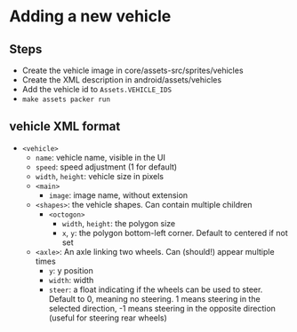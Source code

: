 # Adding a new vehicle

## Steps

- Create the vehicle image in core/assets-src/sprites/vehicles
- Create the XML description in android/assets/vehicles
- Add the vehicle id to `Assets.VEHICLE_IDS`
- `make assets packer run` 

## vehicle XML format

- `<vehicle>`
    - `name`: vehicle name, visible in the UI
    - `speed`: speed adjustment (1 for default)
    - `width`, `height`: vehicle size in pixels
    - `<main>`
        - `image`: image name, without extension
    - `<shapes>`: the vehicle shapes. Can contain multiple children
        - `<octogon>`
            - `width`, `height`: the polygon size
            - `x`, `y`: the polygon bottom-left corner. Default to centered if
              not set
    - `<axle>`: An axle linking two wheels. Can (should!) appear multiple times
        - `y`: y position
        - `width`: width
        - `steer`: a float indicating if the wheels can be used to steer.
          Default to 0, meaning no steering. 1 means steering in the selected
          direction, -1 means steering in the opposite direction (useful for
          steering rear wheels)
